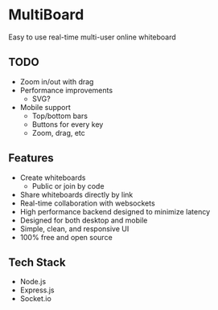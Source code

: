 # MultiBoard

Easy to use real-time multi-user online whiteboard

## TODO

- Zoom in/out with drag
- Performance improvements
    - SVG?
- Mobile support
    - Top/bottom bars
    - Buttons for every key
    - Zoom, drag, etc

## Features

- Create whiteboards
    - Public or join by code
- Share whiteboards directly by link
- Real-time collaboration with websockets
- High performance backend designed to minimize latency
- Designed for both desktop and mobile
- Simple, clean, and responsive UI
- 100% free and open source

## Tech Stack

- Node.js
- Express.js
- Socket.io
